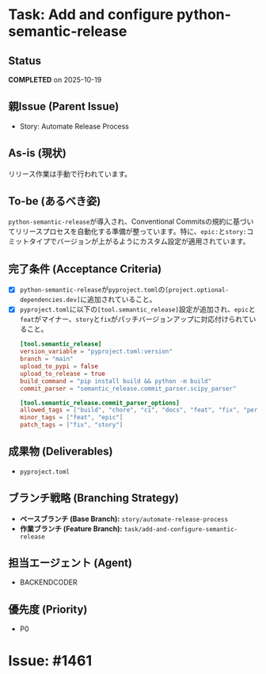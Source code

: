 # Task: Add and configure python-semantic-release

## Status
**COMPLETED** on 2025-10-19

## 親Issue (Parent Issue)
- Story: Automate Release Process

## As-is (現状)
リリース作業は手動で行われています。

## To-be (あるべき姿)
`python-semantic-release`が導入され、Conventional Commitsの規約に基づいてリリースプロセスを自動化する準備が整っています。特に、`epic:`と`story:`コミットタイプでバージョンが上がるようにカスタム設定が適用されています。

## 完了条件 (Acceptance Criteria)
- [x] `python-semantic-release`が`pyproject.toml`の`[project.optional-dependencies.dev]`に追加されていること。
- [x] `pyproject.toml`に以下の`[tool.semantic_release]`設定が追加され、`epic`と`feat`がマイナー、`story`と`fix`がパッチバージョンアップに対応付けられていること。
  ```toml
  [tool.semantic_release]
  version_variable = "pyproject.toml:version"
  branch = "main"
  upload_to_pypi = false
  upload_to_release = true
  build_command = "pip install build && python -m build"
  commit_parser = "semantic_release.commit_parser.scipy_parser"

  [tool.semantic_release.commit_parser_options]
  allowed_tags = ["build", "chore", "ci", "docs", "feat", "fix", "perf", "style", "refactor", "test", "epic", "story"]
  minor_tags = ["feat", "epic"]
  patch_tags = ["fix", "story"]
  ```

## 成果物 (Deliverables)
- `pyproject.toml`

## ブランチ戦略 (Branching Strategy)
- **ベースブランチ (Base Branch):** `story/automate-release-process`
- **作業ブランチ (Feature Branch):** `task/add-and-configure-semantic-release`

## 担当エージェント (Agent)
- BACKENDCODER

## 優先度 (Priority)
- P0

# Issue: #1461
